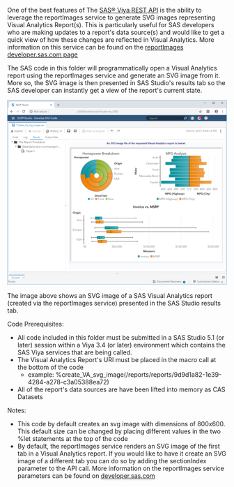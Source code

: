 One of the best features of The [SAS® Viya REST API](https://developer.sas.com/apis/rest/) is the ability to leverage the reportImages service to generate SVG images representing Visual Analytics Report(s).  This is particularly useful for SAS developers who are making updates to a report's data source(s) and would like to get a quick view of how these changes are reflected in Visual Analytics.  More information on this service can be found on the [reportImages developer.sas.com page](https://developer.sas.com/apis/rest/Visualization/#report-images)

The SAS code in this folder will programmatically open a Visual Analytics report using the reportImages service and generate an SVG image from it.  More so, the SVG image is then presented in SAS Studio's results tab so the SAS developer can instantly get a view of the report's current state.

![](./create_VA_svg_image.png)

The image above shows an SVG image of a SAS Visual Analytics report (created via the reportImages service) presented in the SAS Studio results tab.

Code Prerequisites:

* All code included in this folder must be submitted in a SAS Studio 5.1 (or later) session within a Viya 3.4 (or later) environment which contains the SAS Viya services that are being called. 
* The Visual Analytics Report's URI must be placed in the macro call at the bottom of the code
    * example: %create_VA_svg_image(/reports/reports/9d9d1a82-1e39-4284-a278-c3a05388ea72)
* All of the report's data sources are have been lifted into memory as CAS Datasets

Notes:
* This code by default creates an svg image with dimensions of 800x600.  This default size can be changed by placing different values in the two %let statements at the top of the code
* By default, the reportImages service renders an SVG image of the first tab in a Visual Analytics report.  If you would like to have it create an SVG image of a different tab you can do so by adding the sectionIndex parameter to the API call.  More information on the reportImages service parameters can be found on [developer.sas.com](https://developer.sas.com/apis/rest/Visualization/#operations-2)
